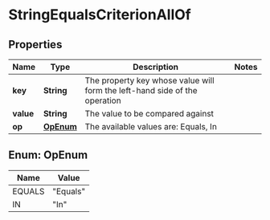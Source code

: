 

# StringEqualsCriterionAllOf


## Properties

Name | Type | Description | Notes
------------ | ------------- | ------------- | -------------
**key** | **String** | The property key whose value will form the left-hand side of the operation | 
**value** | **String** | The value to be compared against | 
**op** | [**OpEnum**](#OpEnum) | The available values are: Equals, In | 



## Enum: OpEnum

Name | Value
---- | -----
EQUALS | &quot;Equals&quot;
IN | &quot;In&quot;



